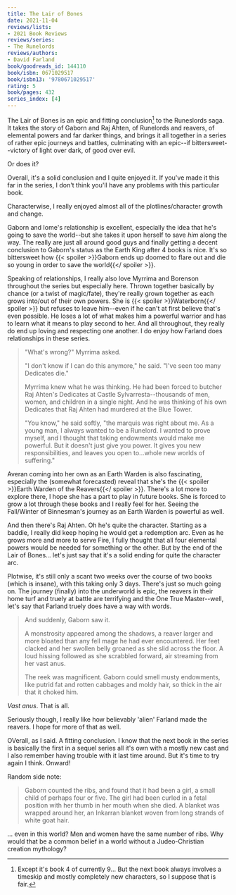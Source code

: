 ```yaml
---
title: The Lair of Bones
date: 2021-11-04
reviews/lists:
- 2021 Book Reviews
reviews/series:
- The Runelords
reviews/authors:
- David Farland
book/goodreads_id: 144110
book/isbn: 0671029517
book/isbn13: '9780671029517'
rating: 5
book/pages: 432
series_index: [4]
---
```

The Lair of Bones is an epic and fitting conclusion[^ish] to the Runeslords saga. It takes the story of Gaborn and Raj Ahten, of Runelords and reavers, of elemental powers and far darker things, and brings it all together in a series of rather epic journeys and battles, culminating with an epic--if bittersweet--victory of light over dark, of good over evil. 

Or does it?

Overall, it's a solid conclusion and I quite enjoyed it. If you've made it this far in the series, I don't think you'll have any problems with this particular book. 

Characterwise, I really enjoyed almost all of the plotlines/character growth and change. 

Gaborn and Iome's relationship is excellent, especially the idea that he's going to save the world--but she takes it upon herself to save *him* along the way. The really are just all around good guys and finally getting a decent conclusion to Gaborn's status as the Earth King after 4 books is nice. It's so bittersweet how {{< spoiler >}}Gaborn ends up doomed to flare out and die so young in order to save the world{{</ spoiler >}}. 

Speaking of relationships, I really also love Myrrima and Borenson throughout the series but especially here. Thrown together basically by chance (or a twist of magic/fate), they're really grown together as each grows into/out of their own powers. She is {{< spoiler >}}Waterborn{{</ spoiler >}} but refuses to leave him--even if he can't at first believe that's even possible. He loses a lot of what makes him a powerful warrior and has to learn what it means to play second to her. And all throughout, they really do end up loving and respecting one another. I do enjoy how Farland does relationships in these series.  

> "What's wrong?" Myrrima asked.
> 
> "I don't know if I can do this anymore," he said. "I've seen too many Dedicates die."
> 
> Myrrima knew what he was thinking. He had been forced to butcher Raj Ahten's Dedicates at Castle Sylvarresta--thousands of men, women, and children in a single night. And he was thinking of his own Dedicates that Raj Ahten had murdered at the Blue Tower.
> 
> "You know," he said softly, "the marquis was right about me. As a young man, I always wanted to be a Runelord. I wanted to prove myself, and I thought that taking endowments would make me powerful. But it doesn't just give you power. It gives you new responsibilities, and leaves you open to...whole new worlds of suffering."

Averan coming into her own as an Earth Warden is also fascinating, especially the (somewhat forecasted) reveal that she's the {{< spoiler >}}Earth Warden of the Reavers{{</ spoiler >}}. There's a lot more to explore there, I hope she has a part to play in future books. She is forced to grow a lot through these books and I really feel for her. Seeing the Fall/Winter of Binnesman's journey as an Earth Warden is powerful as well.

And then there's Raj Ahten. Oh he's quite the character. Starting as a baddie, I really did keep hoping he would get a redemption arc. Even as he grows more and more to serve Fire, I fully thought that all four elemental powers would be needed for something or the other. But by the end of the Lair of Bones... let's just say that it's a solid ending for quite the character arc. 

Plotwise, it's still only a scant two weeks over the course of two books (which is insane), with this taking only 3 days. There's just so much going on. The journey (finally) into the underworld is epic, the reavers in their home turf and truely at battle are terrifying and the One True Master--well, let's say that Farland truely does have a way with words. 

> And suddenly, Gaborn saw it.
> 
> A monstrosity appeared among the shadows, a reaver larger and more bloated than any fell mage he had ever encountered. Her feet clacked and her swollen belly groaned as she slid across the floor. A loud hissing followed as she scrabbled forward, air streaming from her vast anus.
> 
> The reek was magnificent. Gaborn could smell musty endowments, like putrid fat and rotten cabbages and moldy hair, so thick in the air that it choked him.

*Vast anus*. That is all. 

Seriously though, I really like how believably 'alien' Farland made the reavers. I hope for more of that as well. 

OVerall, as I said. A fitting conclusion. I know that the next book in the series is basically the first in a sequel series all it's own with a mostly new cast and I also remember having trouble with it last time around. But it's time to try again I think. Onward!

Random side note:

> Gaborn counted the ribs, and found that it had been a girl, a small child of perhaps four or five. The girl had been curled in a fetal position with her thumb in her mouth when she died. A blanket was wrapped around her, an Inkarran blanket woven from long strands of white goat hair.

... even in this world? Men and women have the same number of ribs. Why would that be a common belief in a world without a Judeo-Christian creation mythology? 

[^ish]: Except it's book 4 of currently 9... But the next book always involves a timeskip and mostly completely new characters, so I suppose that is fair.